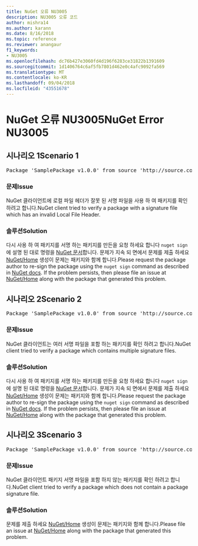 ```yaml
---
title: NuGet 오류 NU3005
description: NU3005 오류 코드
author: mishra14
ms.author: karann
ms.date: 8/16/2018
ms.topic: reference
ms.reviewer: anangaur
f1_keywords:
- NU3005
ms.openlocfilehash: dc76b427e3060fd4d196f6283ce31822b1391609
ms.sourcegitcommit: 1d1406764c6af5fb7801d462e0c4afc9092fa569
ms.translationtype: MT
ms.contentlocale: ko-KR
ms.lasthandoff: 09/04/2018
ms.locfileid: "43551678"
---
```

# <a name="nuget-error-nu3005"></a><span data-ttu-id="eb5ee-103">NuGet 오류 NU3005</span><span class="sxs-lookup"><span data-stu-id="eb5ee-103">NuGet Error NU3005</span></span>

## <a name="scenario-1"></a><span data-ttu-id="eb5ee-104">시나리오 1</span><span class="sxs-lookup"><span data-stu-id="eb5ee-104">Scenario 1</span></span>

<pre>Package 'SamplePackage v1.0.0' from source 'http://source.com/index.json': The package contains an invalid package signature file.</pre>

### <a name="issue"></a><span data-ttu-id="eb5ee-105">문제</span><span class="sxs-lookup"><span data-stu-id="eb5ee-105">Issue</span></span>

<span data-ttu-id="eb5ee-106">NuGet 클라이언트에 로컬 파일 헤더가 잘못 된 서명 파일을 사용 하 여 패키지를 확인 하려고 합니다.</span><span class="sxs-lookup"><span data-stu-id="eb5ee-106">NuGet client tried to verify a package with a signature file which has an invalid Local File Header.</span></span>


### <a name="solution"></a><span data-ttu-id="eb5ee-107">솔루션</span><span class="sxs-lookup"><span data-stu-id="eb5ee-107">Solution</span></span>

<span data-ttu-id="eb5ee-108">다시 사용 하 여 패키지를 서명 하는 패키지를 만든을 요청 하세요 합니다 `nuget sign` 에 설명 된 대로 명령을 [NuGet 문서](https://docs.microsoft.com/en-us/nuget/create-packages/sign-a-package)합니다. 문제가 지속 되 면에서 문제를 제출 하세요 [NuGet/Home](https://github.com/NuGet/Home/issues) 생성이 문제는 패키지와 함께 합니다.</span><span class="sxs-lookup"><span data-stu-id="eb5ee-108">Please request the package author to re-sign the package using the `nuget sign` command as described in [NuGet docs](https://docs.microsoft.com/en-us/nuget/create-packages/sign-a-package). If the problem persists, then please file an issue at [NuGet/Home](https://github.com/NuGet/Home/issues) along with the package that generated this problem.</span></span>



## <a name="scenario-2"></a><span data-ttu-id="eb5ee-109">시나리오 2</span><span class="sxs-lookup"><span data-stu-id="eb5ee-109">Scenario 2</span></span>

<pre>Package 'SamplePackage v1.0.0' from source 'http://source.com/index.json': The package contains multiple package signature files.</pre>

### <a name="issue"></a><span data-ttu-id="eb5ee-110">문제</span><span class="sxs-lookup"><span data-stu-id="eb5ee-110">Issue</span></span>

<span data-ttu-id="eb5ee-111">NuGet 클라이언트는 여러 서명 파일을 포함 하는 패키지를 확인 하려고 합니다.</span><span class="sxs-lookup"><span data-stu-id="eb5ee-111">NuGet client tried to verify a package which contains multiple signature files.</span></span>


### <a name="solution"></a><span data-ttu-id="eb5ee-112">솔루션</span><span class="sxs-lookup"><span data-stu-id="eb5ee-112">Solution</span></span>

<span data-ttu-id="eb5ee-113">다시 사용 하 여 패키지를 서명 하는 패키지를 만든을 요청 하세요 합니다 `nuget sign` 에 설명 된 대로 명령을 [NuGet 문서](https://docs.microsoft.com/en-us/nuget/create-packages/sign-a-package)합니다. 문제가 지속 되 면에서 문제를 제출 하세요 [NuGet/Home](https://github.com/NuGet/Home/issues) 생성이 문제는 패키지와 함께 합니다.</span><span class="sxs-lookup"><span data-stu-id="eb5ee-113">Please request the package author to re-sign the package using the `nuget sign` command as described in [NuGet docs](https://docs.microsoft.com/en-us/nuget/create-packages/sign-a-package). If the problem persists, then please file an issue at [NuGet/Home](https://github.com/NuGet/Home/issues) along with the package that generated this problem.</span></span>



## <a name="scenario-3"></a><span data-ttu-id="eb5ee-114">시나리오 3</span><span class="sxs-lookup"><span data-stu-id="eb5ee-114">Scenario 3</span></span>

<pre>Package 'SamplePackage v1.0.0' from source 'http://source.com/index.json': The package does not contain a valid package signature file.</pre>

### <a name="issue"></a><span data-ttu-id="eb5ee-115">문제</span><span class="sxs-lookup"><span data-stu-id="eb5ee-115">Issue</span></span>

<span data-ttu-id="eb5ee-116">NuGet 클라이언트 패키지 서명 파일을 포함 하지 않는 패키지를 확인 하려고 합니다.</span><span class="sxs-lookup"><span data-stu-id="eb5ee-116">NuGet client tried to verify a package which does not contain a package signature file.</span></span>


### <a name="solution"></a><span data-ttu-id="eb5ee-117">솔루션</span><span class="sxs-lookup"><span data-stu-id="eb5ee-117">Solution</span></span>

<span data-ttu-id="eb5ee-118">문제를 제출 하세요 [NuGet/Home](https://github.com/NuGet/Home/issues) 생성이 문제는 패키지와 함께 합니다.</span><span class="sxs-lookup"><span data-stu-id="eb5ee-118">Please file an issue at [NuGet/Home](https://github.com/NuGet/Home/issues) along with the package that generated this problem.</span></span>


